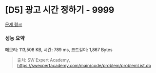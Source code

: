 # [D5] 광고 시간 정하기 - 9999 

[문제 링크](https://swexpertacademy.com/main/code/problem/problemDetail.do?contestProbId=AXIvPBC6aqUDFAXR) 

### 성능 요약

메모리: 113,508 KB, 시간: 789 ms, 코드길이: 1,867 Bytes



> 출처: SW Expert Academy, https://swexpertacademy.com/main/code/problem/problemList.do